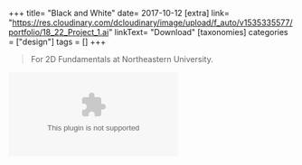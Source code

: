 +++
title= "Black and White"
date= 2017-10-12
[extra]
link= "https://res.cloudinary.com/dcloudinary/image/upload/f_auto/v1535335577/portfolio/18_22_Project_1.ai"
linkText= "Download"
[taxonomies]
categories = ["design"]
tags = []
+++

> For 2D Fundamentals at Northeastern University.

![](https://res.cloudinary.com/dcloudinary/image/upload/f_auto/v1535335577/portfolio/18_22_Project_1.ai)
